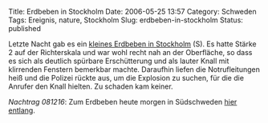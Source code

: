 Title: Erdbeben in Stockholm
Date: 2006-05-25 13:57
Category: Schweden
Tags: Ereignis, nature, Stockholm
Slug: erdbeben-in-stockholm
Status: published

Letzte Nacht gab es ein [kleines Erdbeben in
Stockholm](http://www.sr.se/Ekot/artikel.asp?artikel=865010) (S). Es
hatte Stärke 2 auf der Richterskala und war wohl recht nah an der
Oberfläche, so dass es sich als deutlich spürbare Erschütterung und als
lauter Knall mit klirrenden Fenstern bemerkbar machte. Daraufhin liefen
die Notrufleitungen heiß und die Polizei rückte aus, um die Explosion zu
suchen, für die die Anrufer den Knall hielten. Zu schaden kam keiner.

*Nachtrag 081216*: Zum Erdbeben heute morgen in Südschweden [hier
entlang](http://www.fiket.de/2008/12/16/jordskalv/).

